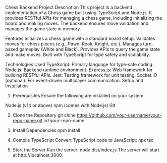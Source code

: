 Chess Backend Project
Description
This project is a backend implementation of a Chess game built using TypeScript and Node.js. It provides RESTful APIs for managing a chess game, including initializing the board and making moves. The backend ensures move validation and manages the game state in memory.

Features
Initializes a chess game with a standard board setup.
Validates moves for chess pieces (e.g., Pawn, Rook, Knight, etc.).
Manages turn-based gameplay (White and Black).
Provides APIs to query the game state and make moves.
Built with TypeScript for type safety and scalability.

Technologies Used
TypeScript: Primary language for type-safe coding.
Node.js: Backend runtime environment.
Express.js: Web framework for building RESTful APIs.
Jest: Testing framework for unit testing.
Socket.IO (optional): For event-driven multiplayer communication.
Setup and Installation

1. Prerequisites
Ensure the following are installed on your system:

Node.js (v14 or above)
npm (comes with Node.js)
Git

2. Clone the Repository
git clone https://github.com/your-username/your-repo-name.git
cd your-repo-name

3. Install Dependencies
npm install

4. Compile TypeScript
Convert TypeScript code to JavaScript:
npx tsc

5. Start the Server
Run the server:
node dist/index.js
The server will start at http://localhost:3000.
